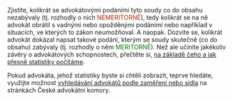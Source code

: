 Zjistíte, kolikrát se advokátovými podáními tyto soudy co do obsahu nezabývaly (tj. rozhodly o nich <span style="color: #a62700">NEMERITORNĚ</span>), tedy kolikrát se na ně advokát obrátil s vadnými nebo opožděnými podáními nebo například v situacích, ve kterých to zákon neumožňoval. A naopak. Dozvíte se, kolikrát advokát dokázal napsat takové podání, kterým se soudy skutečně (co do obsahu) zabývaly (tj. rozhodly o něm <span style="color: #007302">MERITORNĚ</span>). Než ale učiníte jakékoliv závěry o advokátových schopnostech, přečtěte si, [na základě čeho a jak přesně statistiky počítáme](/about).

Pokud advokáta, jehož statistiky byste si chtěli zobrazit, teprve hledáte, využijte možnost [vyhledávání advokátů podle
zaměření nebo sídla](http://vyhledavac.cak.cz) na stránkách České advokátní komory.
